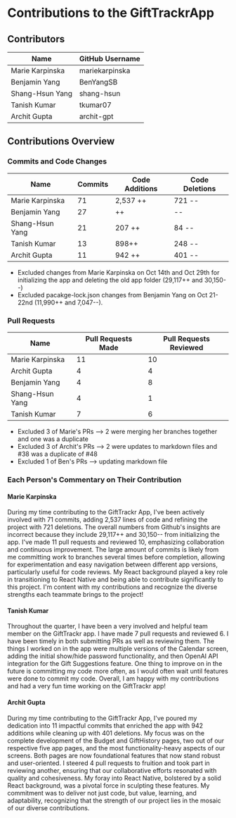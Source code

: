 # Contributions to the GiftTrackrApp

## Contributors

| Name             | GitHub Username |
|------------------|-----------------|
| Marie Karpinska  | mariekarpinska  |
| Benjamin Yang    | BenYangSB       |
| Shang-Hsun Yang  | shang-hsun      |
| Tanish Kumar     | tkumar07        |
| Archit Gupta     | archit-gpt      |

## Contributions Overview

### Commits and Code Changes

| Name            | Commits | Code Additions | Code Deletions   |
|-----------------|---------|-----------------|---------------- |
| Marie Karpinska | 71      | 2,537 ++        | 721 --          |
| Benjamin Yang   | 27      |       ++        |     --          |
| Shang-Hsun Yang | 21      |  207  ++        | 84  --          |
| Tanish Kumar    | 13      |  898++          | 248 --          |
| Archit Gupta    | 11      |  942 ++         | 401 --          |

* Excluded changes from Marie Karpinska on Oct 14th and Oct 29th for initializing the app and deleting the old app folder (29,117++ and 30,150--)
* Excluded pacakge-lock.json changes from Benjamin Yang on Oct 21-22nd (11,990++ and 7,047--).


### Pull Requests

| Name            | Pull Requests Made | Pull Requests Reviewed |
|-----------------|--------------------|-------------------------|
| Marie Karpinska | 11                 | 10                      |
| Archit Gupta    | 4                  | 4                       |
| Benjamin Yang   | 4                  | 8                       |
| Shang-Hsun Yang | 4                  | 1                       |
| Tanish Kumar    | 7                  | 6                       |

* Excluded 3 of Marie's PRs --> 2 were merging her branches together and one was a duplicate
* Excluded 3 of Archit's PRs --> 2 were updates to markdown files and #38 was a duplicate of #48
* Excluded 1 of Ben's PRs --> updating markdown file

### Each Person's Commentary on Their Contribution

#### Marie Karpinska

During my time contributing to the GiftTrackr App, I've been actively involved with 71 commits, adding 2,537 lines of code and refining the project with 721 deletions. The overall numbers from Github's insights are incorrect because they include 29,117++ and 30,150-- from initializing the app. I've made 11 pull requests and reviewed 10, emphasizing collaboration and continuous improvement. The large amount of commits is likely from me committing work to branches several times before completion, allowing for experimentation and easy navigation between different app versions, particularly useful for code reviews. My React background played a key role in transitioning to React Native and being able to contribute significantly to this project. I'm content with my contributions and recognize the diverse strengths each teammate brings to the project!

#### Tanish Kumar

Throughout the quarter, I have been a very involved and helpful team member on the GiftTrackr app. I have made 7 pull requests and reviewed 6. I have been timely in both submitting PRs as well as reviewing them. The things I worked on in the app were multiple versions of the Calendar screen, adding the initial show/hide password functionality, and then OpenAI API integration for the Gift Suggestions feature. One thing to improve on in the future is committing my code more often, as I would often wait until features were done to commit my code. Overall, I am happy with my contributions and had a very fun time working on the GiftTrackr app!

#### Archit Gupta

During my time contributing to the GiftTrackr App, I've poured my dedication into 11 impactful commits that enriched the app with 942 additions while cleaning up with 401 deletions. My focus was on the complete development of the Budget and GiftHistory pages, two out of our respective five app pages, and the most functionality-heavy aspects of our screens. Both pages are now foundational features that now stand robust and user-oriented. I steered 4 pull requests to fruition and took part in reviewing another, ensuring that our collaborative efforts resonated with quality and cohesiveness. My foray into React Native, bolstered by a solid React background, was a pivotal force in sculpting these features. My commitment was to deliver not just code, but value, learning, and adaptability, recognizing that the strength of our project lies in the mosaic of our diverse contributions.
